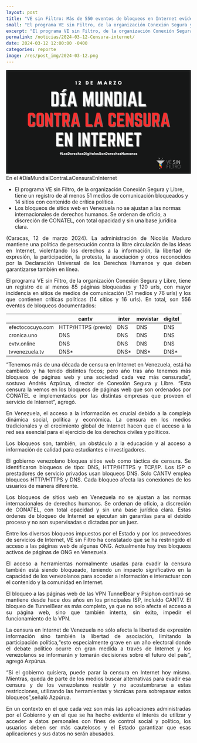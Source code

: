 ```yaml
---
layout: post
title: "VE sin Filtro: Más de 550 eventos de bloqueos en Internet evidencian la censura y las limitaciones a los derechos humanos en Venezuela"
small: "El programa VE sin Filtro, de la organización Conexión Segura y Libre, tiene un registro de al menos 51 medios de comunicación bloqueados y 14 sitios con contenido de crítica política. Los bloqueos de sitios web en Venezuela no se ajustan a las normas internacionales de derechos humanos. Se ordenan de oficio, a discreción de CONATEL, con total opacidad y sin una base jurídica clara."
excerpt: "El programa VE sin Filtro, de la organización Conexión Segura y Libre, tiene un registro de al menos 51 medios de comunicación bloqueados y 14 sitios con contenido de crítica política. Los bloqueos de sitios web en Venezuela no se ajustan a las normas internacionales de derechos humanos. Se ordenan de oficio, a discreción de CONATEL, con total opacidad y sin una base jurídica clara."
permalink: /noticias/2024-03-12-Censura-internet/
date: 2024-03-12 12:00:00 -0400
categories: reporte
image: /res/post_img/2024-03-12.png
---
```

![](/res/post_img/2024-03-12.png)
En el #DíaMundialContraLaCensuraEnInternet

* El programa VE sin Filtro, de la organización Conexión Segura y Libre, tiene un registro de al menos 51 medios de comunicación bloqueados y 14 sitios con contenido de crítica política.
* Los bloqueos de sitios web en Venezuela no se ajustan a las normas internacionales de derechos humanos. Se ordenan de oficio, a discreción de CONATEL, con total opacidad y sin una base jurídica clara.

<p style="text-align: justify;">(Caracas, 12 de marzo 2024). La administración de Nicolás Maduro mantiene una política de persecución contra la libre circulación de las ideas en Internet, violentando los derechos a la información, la libertad de expresión, la participación, la protesta, la asociación y otros reconocidos por la Declaración Universal de los Derechos Humanos y que deben garantizarse también en línea.</p>

<p style="text-align: justify;">El programa VE sin Filtro, de la organización Conexión Segura y Libre, tiene un registro de al menos 85 páginas bloqueadas y 120 urls, con mayor incidencia en sitios de medios de comunicación (51 medios y 76 urls) y los que contienen críticas políticas (14 sitios y 16 urls). En total, son 556 eventos de bloqueos documentados:</p>


<div class="table-responsive">
<table class="blocklist">
<thead>
  <tr>
    <th></th>
    <th>cantv</th>
    <th>inter</th>
    <th>movistar</th>
    <th>digitel</th>
  </tr>
</thead>
<tbody>
  <tr>
    <td>efectococuyo.com</td>
    <td>HTTP/HTTPS (previo)</td>
     <td class="block" >DNS</td>
     <td class="block" >DNS</td>
     <td class="block" >DNS</td>
  </tr>
  <tr>
    <td>cronica.uno</td>
     <td class="block" >DNS</td>
     <td class="block" >DNS</td>
     <td class="block" >DNS</td>
     <td class="block" >DNS</td>
  </tr>
  <tr>
    <td>evtv.online</td>
     <td class="block" >DNS</td>
     <td class="block" >DNS</td>
     <td class="block" >DNS</td>
     <td class="block" >DNS</td>
  </tr>
  <tr>
    <td>tvvenezuela.tv</td>
     <td class="block" >DNS*</td>
     <td class="block" >DNS*</td>
     <td class="block" >DNS*</td>
     <td class="block" >DNS*</td>
  </tr>
</tbody>
</table>
</div>


<p style="text-align: justify;">“Tenemos más de una década de censura en Internet en Venezuela, está ha cambiado y ha tenido distintos focos; pero año tras año tenemos más bloqueos de páginas web y una sociedad cada vez más censurada”, sostuvo Andrés Azpúrua, director de Conexión Segura y Libre. “Esta censura la vemos en los bloqueos de páginas web que son ordenados por CONATEL e implementados por las distintas empresas que proveen el servicio de Internet”, agregó.</p>

<p style="text-align: justify;">En Venezuela, el acceso a la información es crucial debido a la compleja dinámica social, política y económica. La censura en los medios tradicionales y el crecimiento global de Internet hacen que el acceso a la red sea esencial para el ejercicio de los derechos civiles y políticos.</p>

<p style="text-align: justify;">Los bloqueos son, también, un obstáculo a la educación y al acceso a información de calidad para estudiantes e investigadores.</p>

<p style="text-align: justify;">El gobierno venezolano bloquea sitios web como táctica de censura. Se identificaron bloqueos de tipo: DNS, HTTP/HTTPS y TCP/IP. Los ISP o prestadores de servicio privados usan bloqueos DNS. Solo CANTV emplea bloqueos HTTP/HTTPS y DNS. Cada bloqueo afecta las conexiones de los usuarios de manera diferente.</p>

<p style="text-align: justify;">Los bloqueos de sitios web en Venezuela no se ajustan a las normas internacionales de derechos humanos. Se ordenan de oficio, a discreción de CONATEL, con total opacidad y sin una base jurídica clara. Estas órdenes de bloqueo de Internet se ejecutan sin garantías para el debido proceso y no son supervisadas o dictadas por un juez.</p>

<p style="text-align: justify;">Entre los diversos bloqueos impuestos por el Estado y por los proveedores de servicios de Internet, VE sin Filtro ha constatado que se ha restringido el acceso a las páginas web de algunas ONG. Actualmente hay tres bloqueos activos de páginas de ONG en Venezuela.</p>

<p style="text-align: justify;">El acceso a herramientas normalmente usadas para evadir la censura también está siendo bloqueado, teniendo un impacto significativo en la capacidad de los venezolanos para acceder a información e interactuar con el contenido y la comunidad en Internet.</p>

<p style="text-align: justify;">El bloqueo a las páginas web de las VPN TunnelBear y Psiphon continuó se mantiene desde hace dos años en los principales ISP, incluido CANTV. El bloqueo de TunnelBear es más completo, ya que no solo afecta el acceso a su página web, sino que también intenta, sin éxito, impedir el funcionamiento de la VPN.</p>

<p style="text-align: justify;">La censura en Internet de Venezuela no sólo afecta la libertad de expresión información sino también la libertad de asociación, limitando la participación política,“esto especialmente grave en un año electoral donde el debate político ocurre en gran medida a través de Internet y los venezolanos se informarán y tomarán decisiones sobre el futuro del país”, agregó Azpúrua.</p>

<p style="text-align: justify;">“Si el gobierno quisiera, puede parar la censura en Internet hoy mismo. Mientras, queda de parte de los medios buscar alternativas para evadir esa censura y de los venezolanos resistir y no acostumbrarse a estas restricciones, utilizando las herramientas y técnicas para sobrepasar estos bloqueos”,señaló Azpúrua.</p>

<p style="text-align: justify;">En un contexto en el que cada vez son más las aplicaciones administradas por el Gobierno y en el que se ha hecho evidente el interés de utilizar y acceder a datos personales con fines de control social y político, los usuarios deben ser más cautelosos y el Estado garantizar que esas aplicaciones y sus datos no serán abusados.</p>
